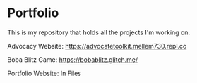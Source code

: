 # Portfolio

This is my repository that holds all the projects I'm working on.

Advocacy Website: https://advocatetoolkit.mellem730.repl.co

Boba Blitz Game: https://bobablitz.glitch.me/

Portfolio Website: In Files

